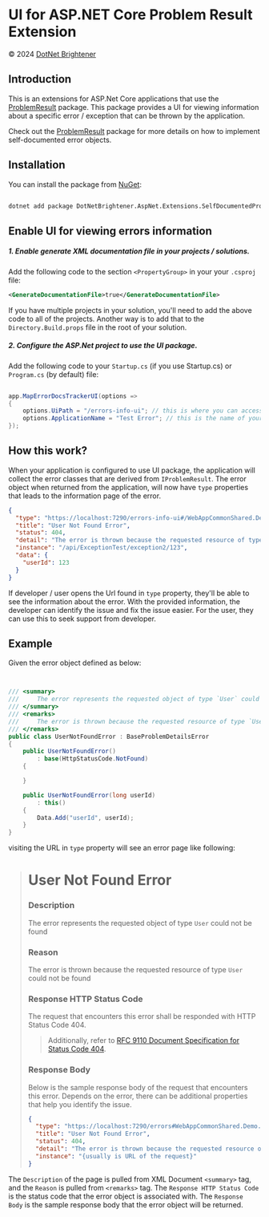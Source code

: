 # UI for ASP.NET Core Problem Result Extension

&copy; 2024 [DotNet Brightener](mailto:admin@dotnetbrightener.com)

## Introduction

This is an extensions for ASP.Net Core applications that use the [ProblemResult](https://www.nuget.org/packages/DotNetBrightener.AspNet.Extensions.SelfDocumentedProblemResult) package. This package provides a UI for viewing information about a specific error / exception that can be thrown by the application.

Check out the [ProblemResult](https://www.nuget.org/packages/DotNetBrightener.AspNet.Extensions.SelfDocumentedProblemResult) package for more details on how to implement self-documented error objects.

## Installation

You can install the package from [NuGet](https://www.nuget.org/packages/DotNetBrightener.AspNet.Extensions.SelfDocumentedProblemResult.UI):

```bash

dotnet add package DotNetBrightener.AspNet.Extensions.SelfDocumentedProblemResult.UI

```

## Enable UI for viewing errors information

##### 1. Enable generate XML documentation file in your projects / solutions.

Add the following code to the section `<PropertyGroup>` in your your `.csproj` file:

```xml
<GenerateDocumentationFile>true</GenerateDocumentationFile>
```

If you have multiple projects in your solution, you'll need to add the above code to all of the projects. Another way is to add that to the `Directory.Build.props` file in the root of your solution.

##### 2. Configure the ASP.Net project to use the UI package.

Add the following code to your `Startup.cs` (if you use Startup.cs) or `Program.cs` (by default) file:

```csharp

app.MapErrorDocsTrackerUI(options =>
{
    options.UiPath = "/errors-info-ui"; // this is where you can access the UI from your application
    options.ApplicationName = "Test Error"; // this is the name of your application
});

```

## How this work?

When your application is configured to use UI package, the application will collect the error classes that are derived from `IProblemResult`. The error object when returned from the application, will now have `type` properties that leads to the information page of the error.

```json
{
  "type": "https://localhost:7290/errors-info-ui#/WebAppCommonShared.Demo.Controllers.UserNotFoundError",
  "title": "User Not Found Error",
  "status": 404,
  "detail": "The error is thrown because the requested resource of type User could not be found",
  "instance": "/api/ExceptionTest/exception2/123",
  "data": {
    "userId": 123
  }
}
```

If developer / user opens the Url found in `type` property, they'll be able to see the information about the error. With the provided information, the developer can identify the issue and fix the issue easier. For the user, they can use this to seek support from developer.

## Example

Given the error object defined as below:

```csharp


/// <summary>
///     The error represents the requested object of type `User` could not be found
/// </summary>
/// <remarks>
///     The error is thrown because the requested resource of type `User` could not be found
/// </remarks>
public class UserNotFoundError : BaseProblemDetailsError
{
    public UserNotFoundError()
        : base(HttpStatusCode.NotFound)
    {

    }

    public UserNotFoundError(long userId)
        : this()
    {
        Data.Add("userId", userId);
    }
}
```

visiting the URL in `type` property will see an error page like following:

> # User Not Found Error
> 
> ### Description
> 
> The error represents the requested object of type `User` could not be found
> 
> ### Reason
> 
> The error is thrown because the requested resource of type `User` could not be found
> 
> ### Response HTTP Status Code
> 
> The request that encounters this error shall be responded with HTTP Status Code 404.
> > Additionally, refer to [RFC 9110 Document Specification for Status Code 404](https:/datatracker.ietf.org/doc/html/rfc9110/#name-404-not-found).
> ### Response Body
> 
> Below is the sample response body of the request that encounters this error. Depends on the error, there can be additional properties that help you identify the issue.
> ```json
> {
>   "type": "https://localhost:7290/errors#WebAppCommonShared.Demo.Controllers.UserNotFoundError",
>   "title": "User Not Found Error",
>   "status": 404,
>   "detail": "The error is thrown because the requested resource of type User could not be> >found",
>   "instance": "{usually is URL of the request}"
> }
> ```

The `Description` of the page is pulled from XML Document `<summary>` tag, and the `Reason` is pulled from `<remarks>` tag. The `Response HTTP Status Code` is the status code that the error object is associated with. The `Response Body` is the sample response body that the error object will be returned.
